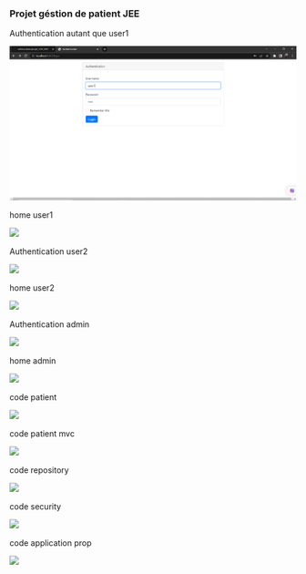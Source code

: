 <h3>Projet géstion de patient JEE </h3>

<p>Authentication autant que user1</p>
<img src="img/1.PNG">

<p>home user1</p>
<img src="img/2.PNG.">

<p>Authentication user2</p>
<img src="img/4.PNG.">

<p>home user2</p>
<img src="img/4.PNG.">

<p>Authentication admin</p>
<img src="img/6.PNG.">

<p>home admin</p>
<img src="img/3.PNG.">

<p>code patient</p>
<img src="img/patient.PNG.">

<p>code patient mvc</p>
<img src="img/patient mvc.PNG.">

<p>code repository</p>
<img src="img/patient repository.PNG.">

<p>code security</p>
<img src="img/security.PNG.">

<p>code application prop</p>
<img src="img/application prop.PNG.">